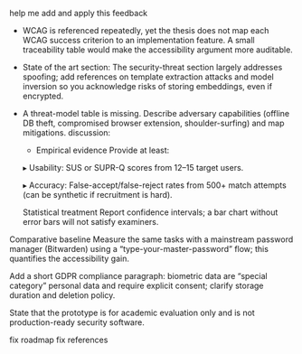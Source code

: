 help me add and apply this feedback

- WCAG is referenced repeatedly, yet the thesis does not map each WCAG success criterion to an implementation feature. A small traceability table would make the accessibility argument more auditable.
- State of the art section: The security-threat section largely addresses spoofing; add references on template extraction attacks and model inversion so you acknowledge risks of storing embeddings, even if encrypted.
- A threat-model table is missing. Describe adversary capabilities (offline DB theft, compromised browser extension, shoulder-surfing) and map mitigations.
discussion:
    - Empirical evidence
    Provide at least:

    ▸ Usability: SUS or SUPR-Q scores from 12–15 target users.

    ▸ Accuracy: False-accept/false-reject rates from 500+ match attempts (can be synthetic if recruitment is hard).

    Statistical treatment
    Report confidence intervals; a bar chart without error bars will not satisfy examiners.

Comparative baseline
Measure the same tasks with a mainstream password manager (Bitwarden) using a “type-your-master-password” flow; this quantifies the accessibility gain.

Add a short GDPR compliance paragraph: biometric data are “special category” personal data and require explicit consent; clarify storage duration and deletion policy.

State that the prototype is for academic evaluation only and is not production-ready security software.

fix roadmap
fix references
